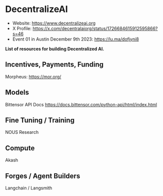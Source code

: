 # DecentralizeAI
- Website: https://www.decentralizeai.org
- X Profile: https://x.com/decentralaiorg/status/1726684615912595866?s=46
- Event 01 in Austin December 9th 2023: https://lu.ma/dofjyni8

**List of resources for building Decentralized AI.**

## Incentives, Payments, Funding 
Morpheus: https://mor.org/

## Models
Bittensor API Docs
https://docs.bittensor.com/python-api/html/index.html

## Fine Tuning / Training
NOUS Research

## Compute
Akash

## Forges / Agent Builders
Langchain / Langsmith




